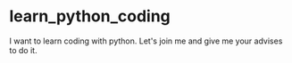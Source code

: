 # learn_python_coding
I want to learn coding with python. Let's join me and give me your advises to do it.
